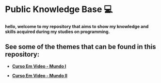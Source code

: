 # Public Knowledge Base 💻

#### hello, welcome to my repository that aims to show my knowledge and skills acquired during my studies on programming.

## See some of the themes that can be found in this repository:

* **[Curso Em Video - Mundo I](https://github.com/Costajosue/public_knowledge_base/tree/main/Python/Curso%20em%20video%20-%20Mundo%20I)**

* **[Curso Em Video - Mundo II](https://github.com/Costajosue/public_knowledge_base/tree/main/Python/Curso%20em%20video%20-%20Mundo%20II)**
